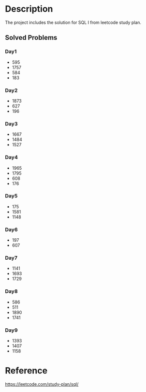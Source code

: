 # Description
The project includes the solution for SQL I from leetcode study plan.

## Solved Problems
### Day1
- 595
- 1757
- 584
- 183
### Day2
- 1873
- 627
- 196
### Day3
- 1667
- 1484
- 1527
### Day4
- 1965
- 1795
- 608
- 176
### Day5
- 175
- 1581
- 1148
### Day6
- 197
- 607
### Day7
- 1141
- 1693
- 1729
### Day8
- 586
- 511
- 1890
- 1741
### Day9
- 1393
- 1407
- 1158

# Reference
https://leetcode.com/study-plan/sql/